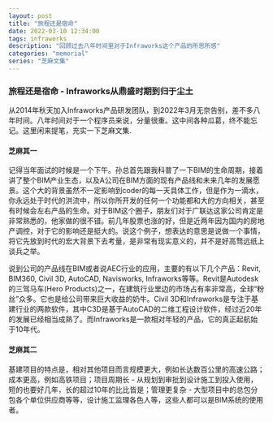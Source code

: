 ```yaml
---
layout: post
title: "旅程还是宿命"
date: 2022-03-10 12:34:00
tags: infraworks
description: "回顾过去八年时间里对于Infraworks这个产品的所思所感"
categories: "memorial"
series: "芝麻文集"
---
```


### 旅程还是宿命  - Infraworks从鼎盛时期到归于尘土

从2014年秋天加入Infraworks产品研发团队，到2022年3月无奈告别，差不多八年时间。八年时间对于一个程序员来说，分量很重。这中间各种瓜葛，终不能忘记。这里闲来提笔，充实一下芝麻文集.

#### 芝麻其一

记得当年面试的时候是一个下午。孙总首先跟我科普了一下BIM的生命周期，接着讲了整个BIM产业生态，以及A公司在BIM方面的现有产品线和未来几年的发展愿景。这个大的背景虽然不一定影响到coder的每一天具体工作，但是作为一滴水，你永远处于时代的洪流中，所以你所开发的任何一个功能都和大的方向相关，甚至有时候会左右产品的生命。对于BIM这个圈子，朋友们对于广联达这家公司肯定是非常熟悉的，他家做的很不错。前几年股票也涨的好，但是近两年因为国内的房地产调控，对于它的影响还是挺大的。说这个例子，想表达的意思是说做一个事情，将它先放到时代的宏大背景下去考量，是非常有现实意义的，并不是好高骛远纸上谈兵之举。

说到公司的产品线在BIM或者说AEC行业的应用，主要的有以下几个产品：Revit, BIM360, Civil 3D, AutoCAD, Navisworks, Infraworks等等。Revit是Autodesk的三驾马车(Hero Products)之一，在建筑行业里边的市场占有率非常高，全球“粉丝”众多。它也是给公司带来巨大收益的奶牛。Civil 3D和Infraworks是专注于基建行业的两款软件，其中C3D是基于AutoCAD的二维工程设计软件，经过近20年的发展已经相当成熟了。而Infraworks是一款相对年轻的产品，它的真正起航始于10年代。 


#### 芝麻其二

基建项目的特点是，相对其他项目而言规模更大，例如长达数百公里的高速公路；成本更高，例如高铁项目；项目周期长 - 从规划到审批到设计施工到投入使用，短的也要好几年，长的超过10年的比比皆是；管理更复杂 - 大型项目中的总包分包各个单位供应商等等，设计施工监理各色人等，这些人都可以是BIM系统的使用者。

